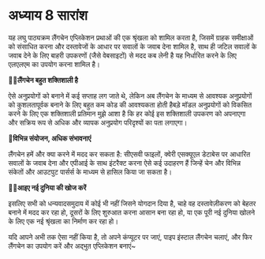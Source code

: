 # अध्याय 8 सारांश

यह लघु पाठ्यक्रम लैंगचेन एप्लिकेशन प्रथाओं की एक श्रृंखला को शामिल करता है, जिसमें ग्राहक समीक्षाओं को संसाधित करना और दस्तावेजों के आधार पर सवालों के जवाब देना शामिल है, साथ ही जटिल सवालों के जवाब देने के लिए बाहरी उपकरणों (जैसे वेबसाइटों) से मदद कब लेनी है यह निर्धारित करने के लिए एलएलएम का उपयोग करना शामिल है।

**👍🏻लैंगचेन बहुत शक्तिशाली है**

ऐसे अनुप्रयोगों को बनाने में कई सप्ताह लग जाते थे, लेकिन अब लैंगचेन के माध्यम से आवश्यक अनुप्रयोगों को कुशलतापूर्वक बनाने के लिए बहुत कम कोड की आवश्यकता होती हैबड़े मॉडल अनुप्रयोगों को विकसित करने के लिए एक शक्तिशाली प्रतिमान मुझे आशा है कि हर कोई इस शक्तिशाली उपकरण को अपनाएगा और सक्रिय रूप से अधिक और व्यापक अनुप्रयोग परिदृश्यों का पता लगाएगा।

**🌈विभिन्न संयोजन, अधिक संभावनाएं**

लैंगचेन हमें और क्या करने में मदद कर सकता है: सीएसवी फाइलों, क्वेरी एसक्यूएल डेटाबेस पर आधारित सवालों के जवाब देना और एपीआई के साथ इंटरैक्ट करना ऐसे कई उदाहरण हैं जिन्हें चेन और विभिन्न संकेतों और आउटपुट पार्सर्स के माध्यम से हासिल किया जा सकता है।

**💪🏻आइए नई दुनिया की खोज करें**

इसलिए सभी को धन्यवादसमुदाय में कोई भी नहीं जिसने योगदान दिया है, चाहे वह दस्तावेज़ीकरण को बेहतर बनाने में मदद कर रहा हो, दूसरों के लिए शुरुआत करना आसान बना रहा हो, या एक पूरी नई दुनिया खोलने के लिए एक नई श्रृंखला का निर्माण कर रहा हो।

यदि आपने अभी तक ऐसा नहीं किया है, तो अपने कंप्यूटर पर जाएं, पाइप इंस्टाल लैंगचेन चलाएं, और फिर लैंगचेन का उपयोग करें और अद्भुत एप्लिकेशन बनाएं~